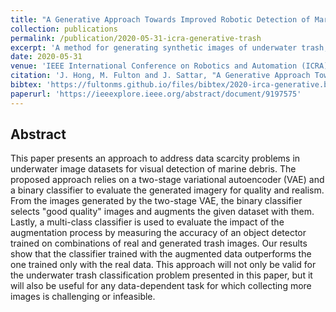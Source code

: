 ```yaml
---
title: "A Generative Approach Towards Improved Robotic Detection of Marine Litter"
collection: publications
permalink: /publication/2020-05-31-icra-generative-trash
excerpt: 'A method for generating synthetic images of underwater trash, improving detector performance by providing more examples.'
date: 2020-05-31
venue: 'IEEE International Conference on Robotics and Automation (ICRA)'
citation: 'J. Hong, M. Fulton and J. Sattar, "A Generative Approach Towards Improved Robotic Detection of Marine Litter," 2020 IEEE International Conference on Robotics and Automation (ICRA), 2020, pp. 10525-10531, doi: 10.1109/ICRA40945.2020.9197575.'
bibtex: 'https://fultonms.github.io/files/bibtex/2020-irca-generative.bib'
paperurl: 'https://ieeexplore.ieee.org/abstract/document/9197575'
---
```

## Abstract
This paper presents an approach to address data scarcity problems in underwater image datasets for visual detection of marine debris. The proposed approach relies on a two-stage variational autoencoder (VAE) and a binary classifier to evaluate the generated imagery for quality and realism. From the images generated by the two-stage VAE, the binary classifier selects "good quality" images and augments the given dataset with them. Lastly, a multi-class classifier is used to evaluate the impact of the augmentation process by measuring the accuracy of an object detector trained on combinations of real and generated trash images. Our results show that the classifier trained with the augmented data outperforms the one trained only with the real data. This approach will not only be valid for the underwater trash classification problem presented in this paper, but it will also be useful for any data-dependent task for which collecting more images is challenging or infeasible.
